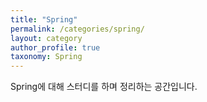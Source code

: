 ```yaml
---
title: "Spring"
permalink: /categories/spring/
layout: category
author_profile: true
taxonomy: Spring
---
```


Spring에 대해 스터디를 하며 정리하는 공간입니다.